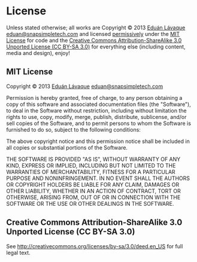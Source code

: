 # License

Unless stated otherwise; all works are Copyright © 2013 [Eduán Lávaque](http://eduantech.com) <eduan@snapsimpletech.com> and licensed [permissively](http://en.wikipedia.org/wiki/Permissive_free_software_licence) under the [MIT License](http://creativecommons.org/licenses/MIT/) for code and the [Creative Commons Attribution-ShareAlike 3.0 Unported License (CC BY-SA 3.0)](http://creativecommons.org/licenses/by-sa/3.0/deed.en_US) for everything else (including content, media and design), enjoy!


## MIT License

Copyright © 2013 [Eduán Lávaque](http://eduantech.com) <eduan@snapsimpletech.com>

Permission is hereby granted, free of charge, to any person obtaining a copy of this software and associated documentation files (the "Software"), to deal in the Software without restriction, including without limitation the rights to use, copy, modify, merge, publish, distribute, sublicense, and/or sell copies of the Software, and to permit persons to whom the Software is furnished to do so, subject to the following conditions:

The above copyright notice and this permission notice shall be included in all copies or substantial portions of the Software.

THE SOFTWARE IS PROVIDED "AS IS", WITHOUT WARRANTY OF ANY KIND, EXPRESS OR IMPLIED, INCLUDING BUT NOT LIMITED TO THE WARRANTIES OF MERCHANTABILITY, FITNESS FOR A PARTICULAR PURPOSE AND NONINFRINGEMENT. IN NO EVENT SHALL THE AUTHORS OR COPYRIGHT HOLDERS BE LIABLE FOR ANY CLAIM, DAMAGES OR OTHER LIABILITY, WHETHER IN AN ACTION OF CONTRACT, TORT OR OTHERWISE, ARISING FROM, OUT OF OR IN CONNECTION WITH THE SOFTWARE OR THE USE OR OTHER DEALINGS IN THE SOFTWARE.


## Creative Commons Attribution-ShareAlike 3.0 Unported License (CC BY-SA 3.0)

See http://creativecommons.org/licenses/by-sa/3.0/deed.en_US for full legal text.
